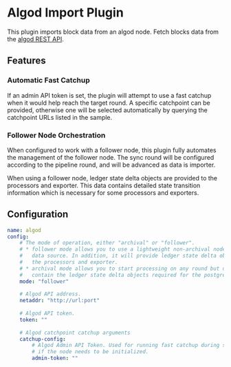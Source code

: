 # Algod Import Plugin

This plugin imports block data from an algod node. Fetch blocks data from the [algod REST API](https://developer.algorand.org/docs/rest-apis/algod/v2/).

## Features

### Automatic Fast Catchup

If an admin API token is set, the plugin will attempt to use a fast catchup when it would help reach the target round.
A specific catchpoint can be provided, otherwise one will be selected automatically by querying the catchpoint URLs
listed in the sample.

### Follower Node Orchestration

When configured to work with a follower node, this plugin fully automates the management of the follower node. The sync round will be configured according to the pipeline round, and will be advanced as data is importer.

When using a follower node, ledger state delta objects are provided to the processors and exporter. This data contains detailed state transition information which is necessary for some processors and exporters.

## Configuration
```yml @sample.yaml
name: algod
config:
    # The mode of operation, either "archival" or "follower".
    # * follower mode allows you to use a lightweight non-archival node as the
    #   data source. In addition, it will provide ledger state delta objects to
    #   the processors and exporter.
    # * archival mode allows you to start processing on any round but does not
    #   contain the ledger state delta objects required for the postgres writer.
    mode: "follower"
  
    # Algod API address.
    netaddr: "http://url:port"
  
    # Algod API token.
    token: ""
  
    # Algod catchpoint catchup arguments
    catchup-config:
        # Algod Admin API Token. Used for running fast catchup during startup
        # if the node needs to be initialized.
        admin-token: ""
```
